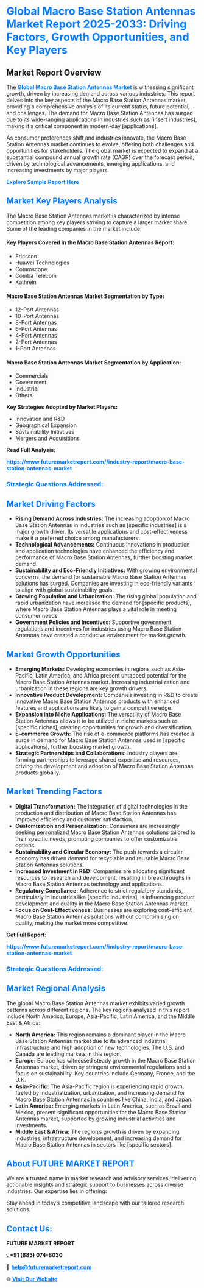 <h1 style="color: #007BFF;">Global Macro Base Station Antennas Market Report 2025-2033: Driving Factors, Growth Opportunities, and Key Players</h1>

<section id="overview">
<h2>Market Report Overview</h2>
<p>The <a href="https://www.futuremarketreport.com//industry-report/macro-base-station-antennas-market" style="color: #007BFF; text-decoration: none;"><strong>Global Macro Base Station Antennas Market</strong></a> is witnessing significant growth, driven by increasing demand across various industries. This report delves into the key aspects of the Macro Base Station Antennas market, providing a comprehensive analysis of its current status, future potential, and challenges. The demand for Macro Base Station Antennas has surged due to its wide-ranging applications in industries such as [insert industries], making it a critical component in modern-day [applications].</p>
<p>As consumer preferences shift and industries innovate, the Macro Base Station Antennas market continues to evolve, offering both challenges and opportunities for stakeholders. The global market is expected to expand at a substantial compound annual growth rate (CAGR) over the forecast period, driven by technological advancements, emerging applications, and increasing investments by major players.</p>
</section>

<section id="overview">
<p><a href="https://www.futuremarketreport.com//request-sample/reportId=91911" style="color: #007BFF; text-decoration: none;"><strong>Explore Sample Report Here</strong></a></p>
</section>

<section id="key-players">
<h2 style="color: #007BFF;">Market Key Players Analysis</h2>
<p>The Macro Base Station Antennas market is characterized by intense competition among key players striving to capture a larger market share. Some of the leading companies in the market include:</p>
<h4>Key Players Covered in the Macro Base Station Antennas Report:</h4>
<ul><li>Ericsson</li><li>Huawei Technologies</li><li>Commscope</li><li>Comba Telecom</li><li>Kathrein</li></ul>
<h4>Macro Base Station Antennas Market Segmentation by Type:</h4>
<ul><li>12-Port Antennas</li><li>10-Port Antennas</li><li>8-Port Antennas</li><li>6-Port Antennas</li><li>4-Port Antennas</li><li>2-Port Antennas</li><li>1-Port Antennas</li></ul>

<h4>Macro Base Station Antennas Market Segmentation by Application:</h4>
<ul><li>Commercials</li><li>Government</li><li>Industrial</li><li>Others</li></ul>
<p><strong>Key Strategies Adopted by Market Players:</strong></p>
<ul>
<li>Innovation and R&D</li>
<li>Geographical Expansion</li>
<li>Sustainability Initiatives</li>
<li>Mergers and Acquisitions</li>
</ul>
</section>

<section>
<p><strong>Read Full Analysis: </strong></p><a href="https://www.futuremarketreport.com//industry-report/macro-base-station-antennas-market" style="color: #007BFF; text-decoration: none;"><strong>https://www.futuremarketreport.com//industry-report/macro-base-station-antennas-market</strong></a>
<h3 style="color: #007BFF;">Strategic Questions Addressed:</h3>
</section>

<section id="driving-factors">
<h2 style="color: #007BFF;">Market Driving Factors</h2>
<ul>
<li><strong>Rising Demand Across Industries:</strong> The increasing adoption of Macro Base Station Antennas in industries such as [specific industries] is a major growth driver. Its versatile applications and cost-effectiveness make it a preferred choice among manufacturers.</li>
<li><strong>Technological Advancements:</strong> Continuous innovations in production and application technologies have enhanced the efficiency and performance of Macro Base Station Antennas, further boosting market demand.</li>
<li><strong>Sustainability and Eco-Friendly Initiatives:</strong> With growing environmental concerns, the demand for sustainable Macro Base Station Antennas solutions has surged. Companies are investing in eco-friendly variants to align with global sustainability goals.</li>
<li><strong>Growing Population and Urbanization:</strong> The rising global population and rapid urbanization have increased the demand for [specific products], where Macro Base Station Antennas plays a vital role in meeting consumer needs.</li>
<li><strong>Government Policies and Incentives:</strong> Supportive government regulations and incentives for industries using Macro Base Station Antennas have created a conducive environment for market growth.</li>
</ul>
</section>

<section id="growth-opportunities">
<h2 style="color: #007BFF;">Market Growth Opportunities</h2>
<ul>
<li><strong>Emerging Markets:</strong> Developing economies in regions such as Asia-Pacific, Latin America, and Africa present untapped potential for the Macro Base Station Antennas market. Increasing industrialization and urbanization in these regions are key growth drivers.</li>
<li><strong>Innovative Product Development:</strong> Companies investing in R&D to create innovative Macro Base Station Antennas products with enhanced features and applications are likely to gain a competitive edge.</li>
<li><strong>Expansion into Niche Applications:</strong> The versatility of Macro Base Station Antennas allows it to be utilized in niche markets such as [specific niches], creating opportunities for growth and diversification.</li>
<li><strong>E-commerce Growth:</strong> The rise of e-commerce platforms has created a surge in demand for Macro Base Station Antennas used in [specific applications], further boosting market growth.</li>
<li><strong>Strategic Partnerships and Collaborations:</strong> Industry players are forming partnerships to leverage shared expertise and resources, driving the development and adoption of Macro Base Station Antennas products globally.</li>
</ul>
</section>

<section id="trending-factors">
<h2 style="color: #007BFF;">Market Trending Factors</h2>
<ul>
<li><strong>Digital Transformation:</strong> The integration of digital technologies in the production and distribution of Macro Base Station Antennas has improved efficiency and customer satisfaction.</li>
<li><strong>Customization and Personalization:</strong> Consumers are increasingly seeking personalized Macro Base Station Antennas solutions tailored to their specific needs, prompting companies to offer customizable options.</li>
<li><strong>Sustainability and Circular Economy:</strong> The push towards a circular economy has driven demand for recyclable and reusable Macro Base Station Antennas solutions.</li>
<li><strong>Increased Investment in R&D:</strong> Companies are allocating significant resources to research and development, resulting in breakthroughs in Macro Base Station Antennas technology and applications.</li>
<li><strong>Regulatory Compliance:</strong> Adherence to strict regulatory standards, particularly in industries like [specific industries], is influencing product development and quality in the Macro Base Station Antennas market.</li>
<li><strong>Focus on Cost-Effectiveness:</strong> Businesses are exploring cost-efficient Macro Base Station Antennas solutions without compromising on quality, making the market more competitive.</li>
</ul>
</section>

<section>
<p><strong>Get Full Report: </strong></p><a href="https://www.futuremarketreport.com//industry-report/macro-base-station-antennas-market" style="color: #007BFF; text-decoration: none;"><strong>https://www.futuremarketreport.com//industry-report/macro-base-station-antennas-market</strong></a>
<h3 style="color: #007BFF;">Strategic Questions Addressed:</h3>
</section>


<section id="regional-analysis">
<h2 style="color: #007BFF;">Market Regional Analysis</h2>
<p>The global Macro Base Station Antennas market exhibits varied growth patterns across different regions. The key regions analyzed in this report include North America, Europe, Asia-Pacific, Latin America, and the Middle East & Africa:</p>
<ul>
<li><strong>North America:</strong> This region remains a dominant player in the Macro Base Station Antennas market due to its advanced industrial infrastructure and high adoption of new technologies. The U.S. and Canada are leading markets in this region.</li>
<li><strong>Europe:</strong> Europe has witnessed steady growth in the Macro Base Station Antennas market, driven by stringent environmental regulations and a focus on sustainability. Key countries include Germany, France, and the U.K.</li>
<li><strong>Asia-Pacific:</strong> The Asia-Pacific region is experiencing rapid growth, fueled by industrialization, urbanization, and increasing demand for Macro Base Station Antennas in countries like China, India, and Japan.</li>
<li><strong>Latin America:</strong> Emerging markets in Latin America, such as Brazil and Mexico, present significant opportunities for the Macro Base Station Antennas market, supported by growing industrial activities and investments.</li>
<li><strong>Middle East & Africa:</strong> The region’s growth is driven by expanding industries, infrastructure development, and increasing demand for Macro Base Station Antennas in sectors like [specific sectors].</li>
</ul>
</section>

<footer>
<h2 style="color: #007BFF;">About FUTURE MARKET REPORT</h2>
<p>We are a trusted name in market research and advisory services, delivering actionable insights and strategic support to businesses across diverse industries. Our expertise lies in offering:</p>

<p>Stay ahead in today’s competitive landscape with our tailored research solutions.</p>

<h2 style="color: #007BFF;">Contact Us:</h2>
<p><strong>FUTURE MARKET REPORT</strong></p>
<p>📞 <strong>+91 (883) 074-8030</strong></p>
<p>📧 <strong><a href="mailto:help@futuremarketreport.com" style="color: #007BFF;">help@futuremarketreport.com</a></strong></p>
<p>🌐 <strong><a href="https://www.futuremarketreport.com/" style="color: #007BFF;">Visit Our Website</a></strong></p>
</footer>